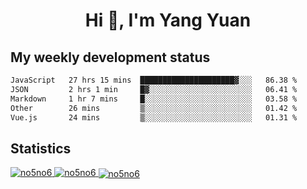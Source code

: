 <h1 align="center">Hi 👋, I'm Yang Yuan</h1>


## My weekly development status
<!--START_SECTION:waka-->

```txt
JavaScript   27 hrs 15 mins  █████████████████████▓░░░   86.38 %
JSON         2 hrs 1 min     █▓░░░░░░░░░░░░░░░░░░░░░░░   06.41 %
Markdown     1 hr 7 mins     █░░░░░░░░░░░░░░░░░░░░░░░░   03.58 %
Other        26 mins         ▒░░░░░░░░░░░░░░░░░░░░░░░░   01.42 %
Vue.js       24 mins         ▒░░░░░░░░░░░░░░░░░░░░░░░░   01.31 %
```

<!--END_SECTION:waka-->

## Statistics
<a href="https://github.com/anuraghazra/github-readme-stats">
  <img src="https://github-readme-stats.vercel.app/api/top-langs/?username=no5no6&theme=dracula" alt="no5no6">
</a>
<a href="https://github.com/anuraghazra/github-readme-stats">
  <img src="https://github-readme-stats.vercel.app/api?username=no5no6&show_icons=true&theme=dracula&line_height=40" alt="no5no6">
</a>
<a href="https://github.com/anuraghazra/github-readme-stats">
  <img align="center" src="https://github-readme-streak-stats.herokuapp.com/?user=no5no6&theme=dracula" alt="no5no6" />
</a>